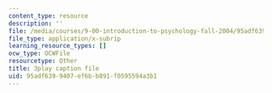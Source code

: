 ```yaml
---
content_type: resource
description: ''
file: /media/courses/9-00-introduction-to-psychology-fall-2004/95adf6399407ef6bb891f0595594a3b1_10489.srt
file_type: application/x-subrip
learning_resource_types: []
ocw_type: OCWFile
resourcetype: Other
title: 3play caption file
uid: 95adf639-9407-ef6b-b891-f0595594a3b1
---
```

